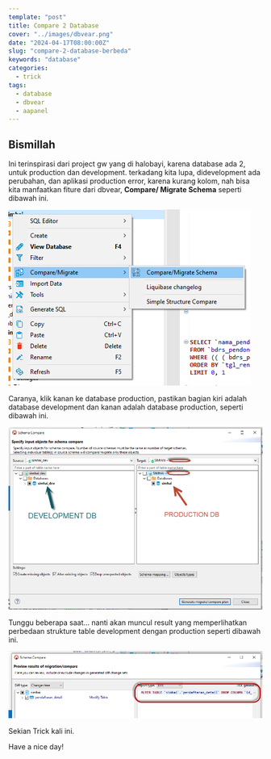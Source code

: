 ```yaml
---
template: "post"
title: Compare 2 Database
cover: "../images/dbvear.png"
date: "2024-04-17T08:00:00Z"
slug: "compare-2-database-berbeda"
keywords: "database"
categories:
  - trick
tags:
  - database
  - dbvear
  - aapanel
---
```



## Bismillah

Ini terinspirasi dari project gw yang di halobayi, karena database ada 2, untuk production dan development. terkadang kita lupa, didevelopment ada perubahan, dan aplikasi production error, karena kurang kolom, nah bisa kita manfaatkan fiture dari dbvear, **Compare/ Migrate Schema** seperti dibawah ini.

![Compare Schema](../images/comparedb.png)

Caranya, klik kanan ke database production, pastikan bagian kiri adalah database development dan kanan adalah database production, seperti dibawah ini.

![Compare Schema 2](../images/comparedb2.png)

Tunggu beberapa saat... nanti akan muncul result yang memperlihatkan perbedaan strukture table development dengan production seperti dibawah ini.

![Compare Schema 3](../images/comparedb3.png)

Sekian Trick kali ini.

Have a nice day!